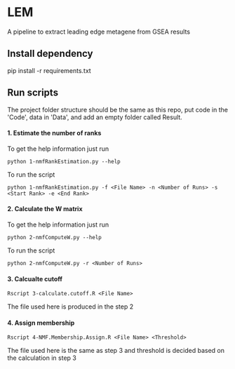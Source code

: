# LEM
A pipeline to extract leading edge metagene from GSEA results

## Install dependency
pip install -r requirements.txt

## Run scripts
The project folder structure should be the same as this repo, put code in the 'Code', data in 'Data', and add an empty folder called Result.

#### 1. Estimate the number of ranks
To get the help information just run
```
python 1-nmfRankEstimation.py --help 
```
To run the script
```
python 1-nmfRankEstimation.py -f <File Name> -n <Number of Runs> -s <Start Rank> -e <End Rank>
```

#### 2. Calculate the W matrix
To get the help information just run
```
python 2-nmfComputeW.py --help 
```
To run the script
```
python 2-nmfComputeW.py -r <Number of Runs>
```

#### 3. Calcualte cutoff
```
Rscript 3-calculate.cutoff.R <File Name>
```

The file used here is produced in the step 2

#### 4. Assign membership
```
Rscript 4-NMF.Membership.Assign.R <File Name> <Threshold>
```

The file used here is the same as step 3 and threshold is decided based on the calculation in step 3
